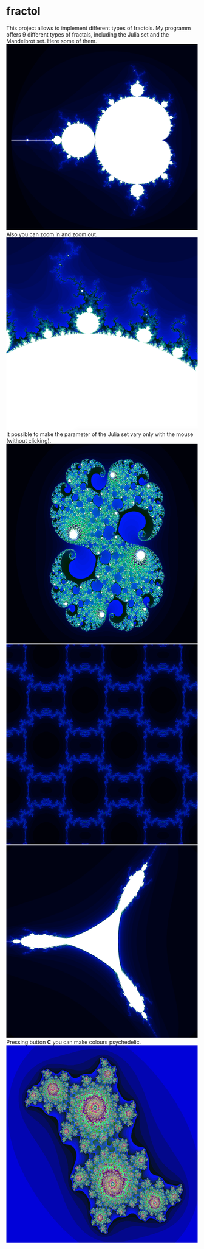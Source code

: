 # fractol
This project allows to implement different types of fractols.
My programm offers 9 different types of fractals, including the Julia set and the Mandelbrot set.
Here some of them.<br/>
![mandelbrot](https://github.com/elopukh/fractol/blob/master/pics/Screen%20Shot%202019-01-19%20at%202.45.42%20PM.png)<br/>
Also you can zoom in and zoom out.<br/>
![](https://github.com/elopukh/fractol/blob/master/pics/Screen%20Shot%202019-01-19%20at%202.46.05%20PM.png)
It possible to make the parameter of the Julia set vary only with the mouse (without clicking).<br/>
![](https://github.com/elopukh/fractol/blob/master/pics/Screen%20Shot%202019-01-19%20at%202.46.56%20PM.png)
![](https://github.com/elopukh/fractol/blob/master/pics/Screen%20Shot%202019-01-19%20at%202.47.34%20PM.png)
![](https://github.com/elopukh/fractol/blob/master/pics/Screen%20Shot%202019-01-19%20at%202.48.43%20PM.png)
Pressing button **C** you can make colours psychedelic.
![](https://github.com/elopukh/fractol/blob/master/pics/Screen%20Shot%202019-01-19%20at%202.49.35%20PM.png)
